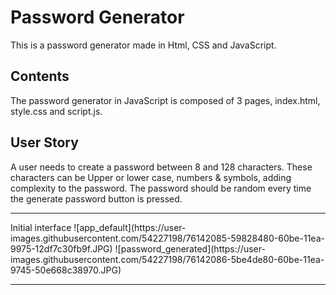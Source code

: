 # Password Generator
This is a password generator made in Html, CSS and JavaScript.

<h2>Contents</h2>
<p>
The password generator in JavaScript is composed of 3 pages, index.html, style.css and script.js. 
</p>

<h2>User Story</h2>
<p>
  A user needs to create a password between 8 and 128 characters. These characters can be Upper or lower case, numbers & symbols, adding complexity to the password. The password should be random every time the generate password button is pressed.
</p>
<hr>
Initial interface
![app_default](https://user-images.githubusercontent.com/54227198/76142085-59828480-60be-11ea-9975-12df7c30fb9f.JPG)
![password_generated](https://user-images.githubusercontent.com/54227198/76142086-5be4de80-60be-11ea-9745-50e668c38970.JPG)
<hr>


